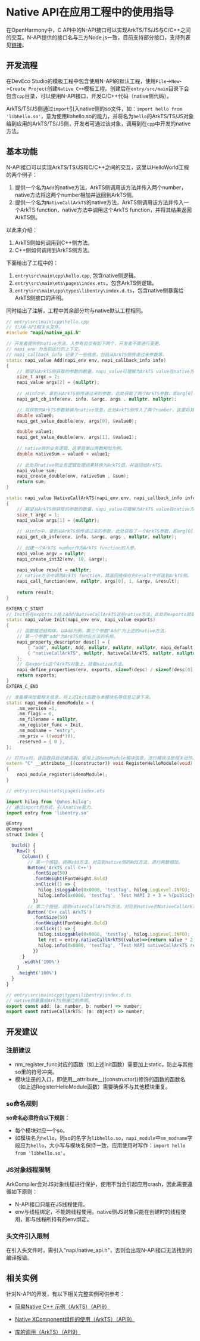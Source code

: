 # Native API在应用工程中的使用指导

在OpenHarmony中，C API中的N-API接口可以实现ArkTS/TS/JS与C/C++之间的交互。N-API提供的接口名与三方Node.js一致，目前支持部分接口，支持列表见[链接](https://gitee.com/openharmony/arkui_napi/blob/master/libnapi.ndk.json)。

## 开发流程

在DevEco Studio的模板工程中包含使用N-API的默认工程，使用`File`->`New`->`Create Project`创建`Native C++`模板工程。创建后在`entry/src/main`目录下会包含`cpp`目录，可以使用N-API接口，开发C/C++代码（native侧代码）。

ArkTS/TS/JS侧通过`import`引入native侧的so文件，如：`import hello from 'libhello.so'`，意为使用libhello.so的能力，并将名为`hello`的ArkTS/TS/JS对象给到应用的ArkTS/TS/JS侧，开发者可通过该对象，调用到在`cpp`中开发的native方法。

## 基本功能
N-API接口可以实现ArkTS/TS/JS和C/C++之间的交互，这里以HelloWorld工程的两个例子：
1. 提供一个名为`Add`的native方法，ArkTS侧调用该方法并传入两个number，native方法将这两个number相加并返回到ArkTS侧。
2. 提供一个名为`NativeCallArkTS`的native方法，ArkTS侧调用该方法并传入一个ArkTS function，native方法中调用这个ArkTS function，并将其结果返回ArkTS侧。

以此来介绍：
1. ArkTS侧如何调用到C++侧方法。
2. C++侧如何调用到ArkTS侧方法。

下面给出了工程中的：
1. `entry\src\main\cpp\hello.cpp`, 包含native侧逻辑。
2. `entry\src\main\ets\pages\index.ets`，包含ArkTS侧逻辑。
3. `entry\src\main\cpp\types\libentry\index.d.ts`，包含native侧暴露给ArkTS侧接口的声明。

同时给出了注解，工程中其余部分均与native默认工程相同。

```C++
// entry\src\main\cpp\hello.cpp
// 引入N-API相关头文件。
#include "napi/native_api.h"

// 开发者提供的native方法，入参有且仅有如下两个，开发者不需进行变更。
// napi_env 为当前运行的上下文。
// napi_callback_info 记录了一些信息，包括从ArkTS侧传递过来参数等。
static napi_value Add(napi_env env, napi_callback_info info)
{
    // 期望从ArkTS侧获取的参数的数量，napi_value可理解为ArkTS value在native方法中的表现形式。
    size_t argc = 2;
    napi_value args[2] = {nullptr};
    
    // 从info中，拿到从ArkTS侧传递过来的参数，此处获取了两个ArkTS参数，即arg[0]和arg[1]。
    napi_get_cb_info(env, info, &argc, args , nullptr, nullptr);

    // 将获取的ArkTS参数转换为native信息，此处ArkTS侧传入了两个number，这里将其转换为native侧可以操作的double类型。
    double value0;
    napi_get_value_double(env, args[0], &value0);

    double value1;
    napi_get_value_double(env, args[1], &value1);
    
    // native侧的业务逻辑，这里简单以两数相加为例。
    double nativeSum = value0 + value1;
    
    // 此处将native侧业务逻辑处理结果转换为ArkTS值，并返回给ArkTS。
    napi_value sum;
    napi_create_double(env, nativeSum , &sum);
    return sum;
}

static napi_value NativeCallArkTS(napi_env env, napi_callback_info info)
{
    // 期望从ArkTS侧获取的参数的数量，napi_value可理解为ArkTS value在native方法中的表现形式。
    size_t argc = 1;
    napi_value args[1] = {nullptr};
    
    // 从info中，拿到从ArkTS侧传递过来的参数，此处获取了一个ArkTS参数，即arg[0]。
    napi_get_cb_info(env, info, &argc, args , nullptr, nullptr);
    
    // 创建一个ArkTS number作为ArkTS function的入参。
    napi_value argv = nullptr;
    napi_create_int32(env, 10, &argv);
    
    napi_value result = nullptr;
    // native方法中调用ArkTS function，其返回值保存到result中并返到ArkTS侧。
    napi_call_function(env, nullptr, args[0], 1, &argv, &result);
    
    return result;
}

EXTERN_C_START
// Init将在exports上挂上Add/NativeCallArkTS这些native方法，此处的exports就是开发者import之后获取到的ArkTS对象。
static napi_value Init(napi_env env, napi_value exports)
{
    // 函数描述结构体，以Add为例，第三个参数"Add"为上述的native方法，
    // 第一个参数"add"为ArkTS侧对应方法的名称。
    napi_property_descriptor desc[] = {
        { "add", nullptr, Add, nullptr, nullptr, nullptr, napi_default, nullptr },
        { "nativeCallArkTS", nullptr, NativeCallArkTS, nullptr, nullptr, nullptr, napi_default, nullptr },
    };
    // 在exports这个ArkTS对象上，挂载native方法。
    napi_define_properties(env, exports, sizeof(desc) / sizeof(desc[0]), desc);
    return exports;
}
EXTERN_C_END

// 准备模块加载相关信息，将上述Init函数与本模块名等信息记录下来。
static napi_module demoModule = {
    .nm_version =1,
    .nm_flags = 0,
    .nm_filename = nullptr,
    .nm_register_func = Init,
    .nm_modname = "entry",
    .nm_priv = ((void*)0),
    .reserved = { 0 },
};

// 打开so时，该函数将自动被调用，使用上述demoModule模块信息，进行模块注册相关动作。
extern "C" __attribute__((constructor)) void RegisterHelloModule(void)
{
    napi_module_register(&demoModule);
}
```

```js
// entry\src\main\ets\pages\index.ets

import hilog from '@ohos.hilog';
// 通过import的方式，引入native能力。
import entry from 'libentry.so'

@Entry
@Component
struct Index {

  build() {
    Row() {
      Column() {
        // 第一个按钮，调用add方法，对应到native侧的Add方法，进行两数相加。
        Button('ArkTS call C++')
          .fontSize(50)
          .fontWeight(FontWeight.Bold)
          .onClick(() => {
            hilog.isLoggable(0x0000, 'testTag', hilog.LogLevel.INFO);
            hilog.info(0x0000, 'testTag', 'Test NAPI 2 + 3 = %{public}d', entry.add(2, 3));
          })
        // 第二个按钮，调用nativeCallArkTS方法，对应到native的NativeCallArkTS，在native中执行ArkTS function。
        Button('C++ call ArkTS')
          .fontSize(50)
          .fontWeight(FontWeight.Bold)
          .onClick(() => {
            hilog.isLoggable(0x0000, 'testTag', hilog.LogLevel.INFO);
            let ret = entry.nativeCallArkTS((value)=>{return value * 2;});
            hilog.info(0x0000, 'testTag', 'Test NAPI nativeCallArkTS ret = %{public}d', ret);
          })
      }
      .width('100%')
    }
    .height('100%')
  }
}

```

```js
// entry\src\main\cpp\types\libentry\index.d.ts
// native侧暴露给ArkTS侧接口的声明。
export const add: (a: number, b: number) => number;
export const nativeCallArkTS: (a: object) => number;
``` 

## 开发建议

### 注册建议

* nm_register_func对应的函数（如上述Init函数）需要加上static，防止与其他so里的符号冲突。
* 模块注册的入口，即使用\_\_attribute\_\_((constructor))修饰的函数的函数名（如上述RegisterHelloModule函数）需要确保不与其他模块重复。

### so命名规则

**so命名必须符合以下规则：**

* 每个模块对应一个so。
* 如模块名为`hello`，则so的名字为`libhello.so`，`napi_module`中`nm_modname`字段应为`hello`，大小写与模块名保持一致，应用使用时写作：`import hello from 'libhello.so'`。

### JS对象线程限制

ArkCompiler会对JS对象线程进行保护，使用不当会引起应用crash，因此需要遵循如下原则：

* N-API接口只能在JS线程使用。
* env与线程绑定，不能跨线程使用。native侧JS对象只能在创建时的线程使用，即与线程所持有的env绑定。

### 头文件引入限制

在引入头文件时，需引入"napi/native_api.h"，否则会出现N-API接口无法找到的编译报错。


## 相关实例

针对N-API的开发，有以下相关完整实例可供参考：

- [简易Native C++ 示例（ArkTS）（API9）](https://gitee.com/openharmony/codelabs/tree/master/NativeAPI/NativeTemplateDemo)

- [Native XComponent组件的使用（ArkTS）（API9）](https://gitee.com/openharmony/codelabs/tree/master/NativeAPI/XComponent)

- [库的调用（ArkTS）（API9）](https://gitee.com/openharmony/codelabs/tree/master/ThirdPartyComponents/ThirdPartyLibrary)
